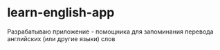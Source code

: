 # learn-english-app
Разрабатываю приложение - помощника для запоминания перевода английских (или другие языки) слов
